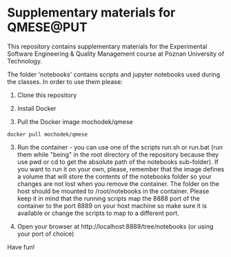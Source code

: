 # Supplementary materials for QMESE@PUT

This repository contains supplementary materials for the Experimental Software Engineering &amp; Quality Management course at Poznan University of Technology.

The folder 'notebooks' contains scripts and jupyter notebooks used during the classes. In order to use them please:

1. Clone this repository

1. Install Docker

2. Pull the Docker image mochodek/qmese
```
docker pull mochodek/qmese
```

3. Run the container - you can use one of the scripts run.sh or run.bat (run them while "being" in the root directory of the repository because they use pwd or cd to get the absolute path of the notebooks sub-folder). If you want to run it on your own, please, remember that the image defines a volume that will store the contents of the notebooks folder so your changes are not lost when you remove the container. The folder on the host should be mounted to /root/notebooks in the container. Please keep it in mind that the running scripts map the 8888 port of the container to the port 8889 on your host machine so make sure it is available or change the scripts to map to a different port. 

4. Open your browser at http://localhost:8889/tree/notebooks (or using your port of choice)

Have fun!

